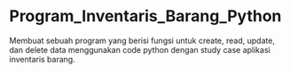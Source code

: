 # Program_Inventaris_Barang_Python
Membuat sebuah program yang berisi fungsi untuk create, read, update, dan delete data menggunakan code python dengan study case aplikasi inventaris barang.
